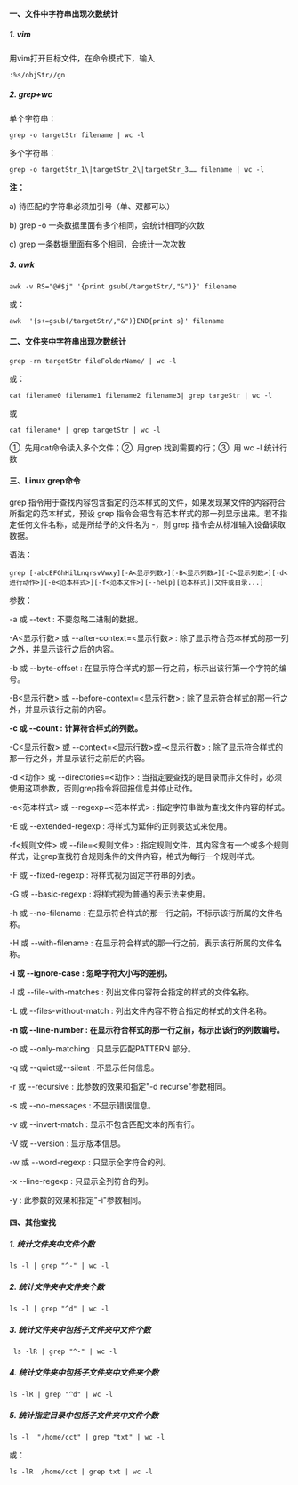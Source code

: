 #### 一、文件中字符串出现次数统计

##### 1. vim

用vim打开目标文件，在命令模式下，输入

```
:%s/objStr//gn
```

##### 2. grep+wc

单个字符串：

```
grep -o targetStr filename | wc -l
```

多个字符串：

```
grep -o targetStr_1\|targetStr_2\|targetStr_3…… filename | wc -l
```

**注：**

a) 待匹配的字符串必须加引号（单、双都可以）

b) grep -o 一条数据里面有多个相同，会统计相同的次数

c) grep 一条数据里面有多个相同，会统计一次次数

##### 3. awk

```
awk -v RS="@#$j" '{print gsub(/targetStr/,"&")}' filename
```

或：

```
awk  '{s+=gsub(/targetStr/,"&")}END{print s}' filename
```

#### 二、文件夹中字符串出现次数统计

```
grep -rn targetStr fileFolderName/ | wc -l
```

或：

```
cat filename0 filename1 filename2 filename3| grep targeStr | wc -l
```

或

```
cat filename* | grep targetStr | wc -l
```

①. 先用cat命令读入多个文件；②. 用grep 找到需要的行；③. 用 wc -l 统计行数

#### 三、Linux grep命令

grep 指令用于查找内容包含指定的范本样式的文件，如果发现某文件的内容符合所指定的范本样式，预设 grep 指令会把含有范本样式的那一列显示出来。若不指定任何文件名称，或是所给予的文件名为 -，则 grep 指令会从标准输入设备读取数据。

语法：

```
grep [-abcEFGhHilLnqrsvVwxy][-A<显示列数>][-B<显示列数>][-C<显示列数>][-d<进行动作>][-e<范本样式>][-f<范本文件>][--help][范本样式][文件或目录...]
```

参数：

-a 或 --text : 不要忽略二进制的数据。

-A<显示行数> 或 --after-context=<显示行数> : 除了显示符合范本样式的那一列之外，并显示该行之后的内容。

-b 或 --byte-offset : 在显示符合样式的那一行之前，标示出该行第一个字符的编号。

-B<显示行数> 或 --before-context=<显示行数> : 除了显示符合样式的那一行之外，并显示该行之前的内容。

**-c 或 --count : 计算符合样式的列数。**

-C<显示行数> 或 --context=<显示行数>或-<显示行数> : 除了显示符合样式的那一行之外，并显示该行之前后的内容。

-d <动作> 或 --directories=<动作> : 当指定要查找的是目录而非文件时，必须使用这项参数，否则grep指令将回报信息并停止动作。

-e<范本样式> 或 --regexp=<范本样式> : 指定字符串做为查找文件内容的样式。

-E 或 --extended-regexp : 将样式为延伸的正则表达式来使用。

-f<规则文件> 或 --file=<规则文件> : 指定规则文件，其内容含有一个或多个规则样式，让grep查找符合规则条件的文件内容，格式为每行一个规则样式。

-F 或 --fixed-regexp : 将样式视为固定字符串的列表。

-G 或 --basic-regexp : 将样式视为普通的表示法来使用。

-h 或 --no-filename : 在显示符合样式的那一行之前，不标示该行所属的文件名称。

-H 或 --with-filename : 在显示符合样式的那一行之前，表示该行所属的文件名称。

**-i 或 --ignore-case : 忽略字符大小写的差别。**

-l 或 --file-with-matches : 列出文件内容符合指定的样式的文件名称。

-L 或 --files-without-match : 列出文件内容不符合指定的样式的文件名称。

**-n 或 --line-number : 在显示符合样式的那一行之前，标示出该行的列数编号。**

-o 或 --only-matching : 只显示匹配PATTERN 部分。

-q 或 --quiet或--silent : 不显示任何信息。

-r 或 --recursive : 此参数的效果和指定"-d recurse"参数相同。

-s 或 --no-messages : 不显示错误信息。

-v 或 --invert-match : 显示不包含匹配文本的所有行。

-V 或 --version : 显示版本信息。

-w 或 --word-regexp : 只显示全字符合的列。

-x --line-regexp : 只显示全列符合的列。

-y : 此参数的效果和指定"-i"参数相同。

#### 四、其他查找

##### 1. 统计文件夹中文件个数

```
ls -l | grep "^-" | wc -l
```

##### 2.  统计文件夹中文件夹个数

```
ls -l | grep "^d" | wc -l
```

##### 3. 统计文件夹中包括子文件夹中文件个数

```
 ls -lR | grep "^-" | wc -l
```

##### 4. 统计文件夹中包括子文件夹中文件夹个数

```
ls -lR | grep "^d" | wc -l
```

##### 5. 统计指定目录中包括子文件夹中文件个数

```
ls -l  "/home/cct" | grep "txt" | wc -l
```

或：

```
ls -lR  /home/cct | grep txt | wc -l
```

